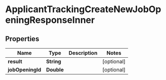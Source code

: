 

# ApplicantTrackingCreateNewJobOpeningResponseInner


## Properties

| Name | Type | Description | Notes |
|------------ | ------------- | ------------- | -------------|
|**result** | **String** |  |  [optional] |
|**jobOpeningId** | **Double** |  |  [optional] |



